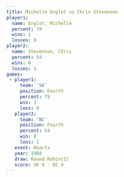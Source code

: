 ```yaml
---
title: Michelle Englot vs Chris Stevenson
player1:                
  name: Englot, Michelle
  percent: 79           
  wins: 1               
  losses: 0             
player2:                
  name: Stevenson, Chris
  percent: 54           
  wins: 0               
  losses: 1             
games:
 - player1:          
     team: 'SK'      
     position: Fourth
     percent: 79     
     win: 1          
     loss: 0         
   player2:          
     team: 'BC'      
     position: Fourth
     percent: 54     
     win: 0          
     loss: 1         
   event: Hearts       
   year: 1988          
   draw: Round Robin(1)
   score: SK 9 - BC 4  
---
```

